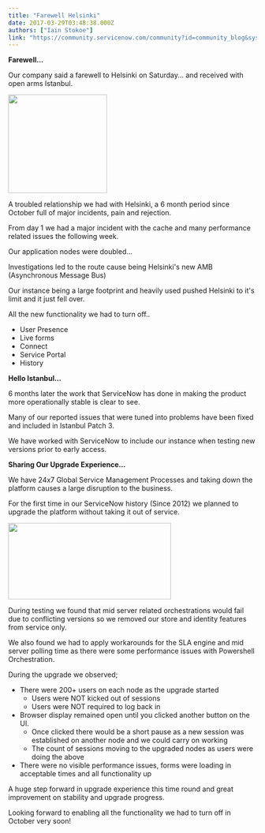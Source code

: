 ```yaml
---
title: "Farewell Helsinki"
date: 2017-03-29T03:48:38.000Z
authors: ["Iain Stokoe"]
link: "https://community.servicenow.com/community?id=community_blog&sys_id=1aade2a9dbd0dbc01dcaf3231f96199f"
---
```

<p><strong>Farewell...</strong></p><p></p><p>Our company said a farewell to Helsinki on Saturday... and received with open arms Istanbul. <span __jive_emoticon_name="happy" __jive_macro_name="emoticon" class="jive_macro_emoticon jive_emote jive_macro" data-renderedposition="50_598.953125_16_16" src="/8.0.4.21bdc7e/images/emoticons/happy.png"></span></p><p><span><img class="jive-image" height="200" src="https://lh3.googleusercontent.com/rsZ2REMa_P1sc9X3GWUcQXIsBA3QpGh8RwESFn7H_5EN3-OuAYSAIIYoSsegXt3oQ67_QGTP4W1dZm-VRk5UFHZ-iZonpBhksOEuRuxELdjvOIWAtnSYDKG8F36OCevRbuKjt_Mm" style="border-style: none;" width="200"/></span></p><p>A troubled relationship we had with Helsinki, a 6 month period since October full of major incidents, pain and rejection. <span __jive_emoticon_name="cry" __jive_macro_name="emoticon" class="jive_macro_emoticon jive_emote jive_macro" data-renderedposition="296_757_16_16" src="/8.0.4.21bdc7e/images/emoticons/cry.png"></span></p><p>From day 1 we had a major incident with the cache and many performance related issues the following week.</p><p></p><p>Our application nodes were doubled...</p><p>Investigations led to the route cause being Helsinki's new AMB (Asynchronous Message Bus)</p><p></p><p>Our instance being a large footprint and heavily used pushed Helsinki to it's limit and it just fell over.</p><p>All the new functionality we had to turn off..</p><p></p><ul><li>User Presence</li><li>Live forms</li><li>Connect</li><li>Service Portal</li><li>History</li></ul><p></p><p><strong>Hello Istanbul... <span __jive_emoticon_name="grin" __jive_macro_name="emoticon" class="jive_macro_emoticon jive_emote jive_macro" data-renderedposition="628.78125_119_16_16" src="/8.0.4.21bdc7e/images/emoticons/grin.png"></span></strong></p><p></p><p>6 months later the work that ServiceNow has done in making the product more operationally stable is clear to see.</p><p>Many of our reported issues that were tuned into problems have been fixed and included in Istanbul Patch 3.</p><p>We have worked with ServiceNow to include our instance when testing new versions prior to early access.</p><p></p><p><strong>Sharing Our Upgrade Experience...</strong></p><p></p><p>We have 24x7 Global Service Management Processes and taking down the platform causes a large disruption to the business.</p><p>For the first time in our ServiceNow history (Since 2012) we planned to upgrade the platform without taking it out of service.</p><p></p><p><img  class="image-1 jive-image" height="154" src="657ad14edb18d304b322f4621f961920.iix" style="width: 330px; height: 154.442px;" width="330"/></p><p></p><p>During testing we found that mid server related orchestrations would fail due to conflicting versions so we removed our store and identity features from service only.</p><p>We also found we had to apply workarounds for the SLA engine and mid server polling time as there were some performance issues with Powershell Orchestration.</p><p></p><p>During the upgrade we observed;</p><p></p><ul><li>There were 200+ users on each node as the upgrade started<ul><li>Users were NOT kicked out of sessions</li><li>Users were NOT required to log back in</li></ul></li><li>Browser display remained open until you clicked another button on the UI. <ul><li>Once clicked there would be a short pause as a new session was established on another node and we could carry on working</li><li>The count of sessions moving to the upgraded nodes as users were doing the above</li></ul></li><li>There were no visible performance issues, forms were loading in acceptable times and all functionality up</li></ul><p></p><p>A huge step forward in upgrade experience this time round and great improvement on stability and upgrade progress.</p><p></p><p>Looking forward to enabling all the functionality we had to turn off in October very soon!</p>